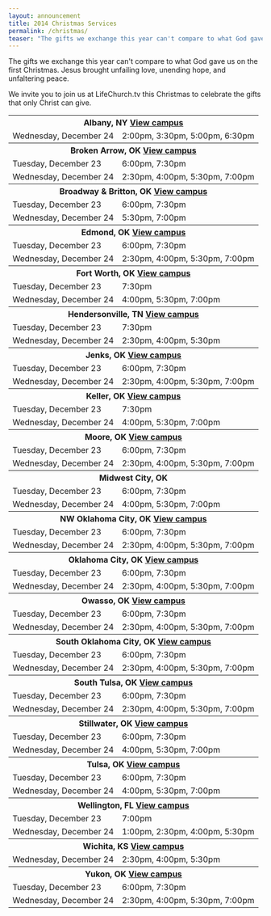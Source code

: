 ```yaml
---
layout: announcement
title: 2014 Christmas Services
permalink: /christmas/
teaser: "The gifts we exchange this year can't compare to what God gave us on the first Christmas. Jesus brought unfailing love, unending hope, and unfaltering peace. We invite you to join us at LifeChurch.tv this Christmas to celebrate the gifts that only Christ can give."
---
```

The gifts we exchange this year can't compare to what God gave us on the first Christmas. Jesus brought unfailing love, unending hope, and unfaltering peace.

We invite you to join us at LifeChurch.tv this Christmas to celebrate the gifts that only Christ can give.

<table>
<tr>
  <th colspan="2">Albany, NY <a class="right" href="/albany/">View campus <i class="icon icon-arrow"></i></a></th>
</tr>
<tr>
  <td>Wednesday, December 24</td>
  <td>2:00pm, 3:30pm, 5:00pm, 6:30pm</td>
</tr>

<tr>
  <th colspan="2">Broken Arrow, OK <a class="right" href="/brokenarrow/">View campus <i class="icon icon-arrow"></i></a></th>
</tr>
<tr>
  <td>Tuesday, December 23</td>
  <td>6:00pm, 7:30pm</td>
</tr>
<tr>
  <td>Wednesday, December 24</td>
  <td>2:30pm, 4:00pm, 5:30pm, 7:00pm</td>
</tr>

<tr>
  <th colspan="2">Broadway &amp; Britton, OK <a class="right" href="/broadwaybritton/">View campus <i class="icon icon-arrow"></i></a></th>
</tr>
<tr>
  <td>Tuesday, December 23</td>
  <td>6:00pm, 7:30pm</td>
</tr>
<tr>
  <td>Wednesday, December 24</td>
  <td>5:30pm, 7:00pm</td>
</tr>

<tr>
  <th colspan="2">Edmond, OK <a class="right" href="/edmond/">View campus <i class="icon icon-arrow"></i></a></th>
</tr>
<tr>
  <td>Tuesday, December 23</td>
  <td>6:00pm, 7:30pm</td>
</tr>
<tr>
  <td>Wednesday, December 24</td>
  <td>2:30pm, 4:00pm, 5:30pm, 7:00pm</td>
</tr>

<tr>
  <th colspan="2">Fort Worth, OK <a class="right" href="/fortworth/">View campus <i class="icon icon-arrow"></i></a></th>
</tr>
<tr>
  <td>Tuesday, December 23</td>
  <td>7:30pm</td>
</tr>
<tr>
  <td>Wednesday, December 24</td>
  <td>4:00pm, 5:30pm, 7:00pm</td>
</tr>

<tr>
  <th colspan="2">Hendersonville, TN <a class="right" href="/hendersonville/">View campus <i class="icon icon-arrow"></i></a></th>
</tr>
<tr>
  <td>Tuesday, December 23</td>
  <td>7:30pm</td>
</tr>
<tr>
  <td>Wednesday, December 24</td>
  <td>2:30pm, 4:00pm, 5:30pm</td>
</tr>

<tr>
  <th colspan="2">Jenks, OK <a class="right" href="/jenks/">View campus <i class="icon icon-arrow"></i></a></th>
</tr>
<tr>
  <td>Tuesday, December 23</td>
  <td>6:00pm, 7:30pm</td>
</tr>
<tr>
  <td>Wednesday, December 24</td>
  <td>2:30pm, 4:00pm, 5:30pm, 7:00pm</td>
</tr>

<tr>
  <th colspan="2">Keller, OK <a class="right" href="/keller/">View campus <i class="icon icon-arrow"></i></a></th>
</tr>
<tr>
  <td>Tuesday, December 23</td>
  <td>7:30pm</td>
</tr>
<tr>
  <td>Wednesday, December 24</td>
  <td>4:00pm, 5:30pm, 7:00pm</td>
</tr>

<tr>
  <th colspan="2">Moore, OK <a class="right" href="/moore/">View campus <i class="icon icon-arrow"></i></a></th>
</tr>
<tr>
  <td>Tuesday, December 23</td>
  <td>6:00pm, 7:30pm</td>
</tr>
<tr>
  <td>Wednesday, December 24</td>
  <td>2:30pm, 4:00pm, 5:30pm, 7:00pm</td>
</tr>

<tr>
  <th colspan="2">Midwest City, OK</th>
</tr>
<tr>
  <td>Tuesday, December 23</td>
  <td>6:00pm, 7:30pm</td>
</tr>
<tr>
  <td>Wednesday, December 24</td>
  <td>4:00pm, 5:30pm, 7:00pm</td>
</tr>

<tr>
  <th colspan="2">NW Oklahoma City, OK <a class="right" href="/northwestokc/">View campus <i class="icon icon-arrow"></i></a></th>
</tr>
<tr>
  <td>Tuesday, December 23</td>
  <td>6:00pm, 7:30pm</td>
</tr>
<tr>
  <td>Wednesday, December 24</td>
  <td>2:30pm, 4:00pm, 5:30pm, 7:00pm</td>
</tr>

<tr>
  <th colspan="2">Oklahoma City, OK <a class="right" href="/okc/">View campus <i class="icon icon-arrow"></i></a></th>
</tr>
<tr>
  <td>Tuesday, December 23</td>
  <td>6:00pm, 7:30pm</td>
</tr>
<tr>
  <td>Wednesday, December 24</td>
  <td>2:30pm, 4:00pm, 5:30pm, 7:00pm</td>
</tr>

<tr>
  <th colspan="2">Owasso, OK <a class="right" href="/owasso/">View campus <i class="icon icon-arrow"></i></a></th>
</tr>
<tr>
  <td>Tuesday, December 23</td>
  <td>6:00pm, 7:30pm</td>
</tr>
<tr>
  <td>Wednesday, December 24</td>
  <td>2:30pm, 4:00pm, 5:30pm, 7:00pm</td>
</tr>

<tr>
  <th colspan="2">South Oklahoma City, OK <a class="right" href="/southokc/">View campus <i class="icon icon-arrow"></i></a></th>
</tr>
<tr>
  <td>Tuesday, December 23</td>
  <td>6:00pm, 7:30pm</td>
</tr>
<tr>
  <td>Wednesday, December 24</td>
  <td>2:30pm, 4:00pm, 5:30pm, 7:00pm</td>
</tr>

<tr>
  <th colspan="2">South Tulsa, OK <a class="right" href="/southtulsa/">View campus <i class="icon icon-arrow"></i></a></th>
</tr>
<tr>
  <td>Tuesday, December 23</td>
  <td>6:00pm, 7:30pm</td>
</tr>
<tr>
  <td>Wednesday, December 24</td>
  <td>2:30pm, 4:00pm, 5:30pm, 7:00pm</td>
</tr>

<tr>
  <th colspan="2">Stillwater, OK <a class="right" href="/stillwater/">View campus <i class="icon icon-arrow"></i></a></th>
</tr>
<tr>
  <td>Tuesday, December 23</td>
  <td>6:00pm, 7:30pm</td>
</tr>
<tr>
  <td>Wednesday, December 24</td>
  <td>4:00pm, 5:30pm, 7:00pm</td>
</tr>

<tr>
  <th colspan="2">Tulsa, OK <a class="right" href="/tulsa/">View campus <i class="icon icon-arrow"></i></a></th>
</tr>
<tr>
  <td>Tuesday, December 23</td>
  <td>6:00pm, 7:30pm</td>
</tr>
<tr>
  <td>Wednesday, December 24</td>
  <td>4:00pm, 5:30pm, 7:00pm</td>
</tr>

<tr>
  <th colspan="2">Wellington, FL <a class="right" href="/wellington/">View campus <i class="icon icon-arrow"></i></a></th>
</tr>
<tr>
  <td>Tuesday, December 23</td>
  <td>7:00pm</td>
</tr>
<tr>
  <td>Wednesday, December 24</td>
  <td>1:00pm, 2:30pm, 4:00pm, 5:30pm</td>
</tr>

<tr>
  <th colspan="2">Wichita, KS <a class="right" href="/wichita/">View campus <i class="icon icon-arrow"></i></a></th>
</tr>
<tr>
  <td>Wednesday, December 24</td>
  <td>2:30pm, 4:00pm, 5:30pm</td>
</tr>

<tr>
  <th colspan="2">Yukon, OK <a class="right" href="/yukon/">View campus <i class="icon icon-arrow"></i></a></th>
</tr>
<tr>
  <td>Tuesday, December 23</td>
  <td>6:00pm, 7:30pm</td>
</tr>
<tr>
  <td>Wednesday, December 24</td>
  <td>2:30pm, 4:00pm, 5:30pm, 7:00pm</td>
</tr>
</table>

